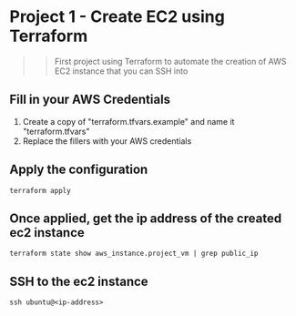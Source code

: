 # Project 1 - Create EC2 using Terraform
>>First project using Terraform to automate the creation of AWS EC2 instance that you can SSH into

## Fill in your AWS Credentials
1) Create a copy of "terraform.tfvars.example" and name it "terraform.tfvars"
2) Replace the fillers with your AWS credentials

## Apply the configuration
`
terraform apply
`

## Once applied, get the ip address of the created ec2 instance
`
terraform state show aws_instance.project_vm | grep public_ip
`

## SSH to the ec2 instance
`
ssh ubuntu@<ip-address>
`
